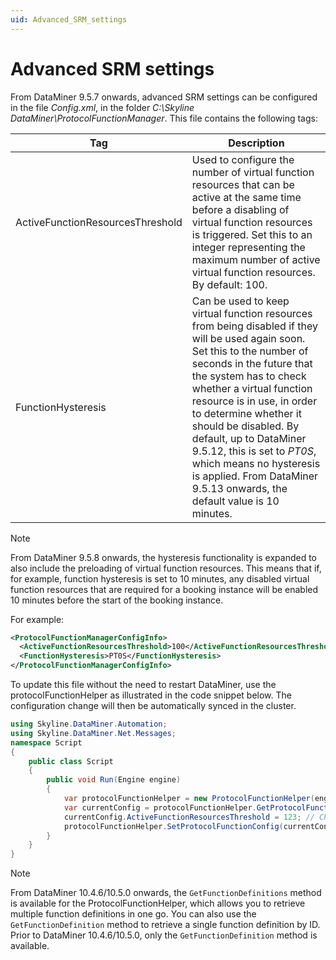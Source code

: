 ```yaml
---
uid: Advanced_SRM_settings
---
```


# Advanced SRM settings

From DataMiner 9.5.7 onwards, advanced SRM settings can be configured in the file *Config.xml*, in the folder *C:\\Skyline DataMiner\\ProtocolFunctionManager*. This file contains the following tags:

| Tag | Description |
|--|--|
| ActiveFunctionResourcesThreshold | Used to configure the number of virtual function resources that can be active at the same time before a disabling of virtual function resources is triggered. Set this to an integer representing the maximum number of active virtual function resources. By default: 100. |
| FunctionHysteresis | Can be used to keep virtual function resources from being disabled if they will be used again soon. Set this to the number of seconds in the future that the system has to check whether a virtual function resource is in use, in order to determine whether it should be disabled. By default, up to DataMiner 9.5.12, this is set to *PT0S*, which means no hysteresis is applied. From DataMiner 9.5.13 onwards, the default value is 10 minutes. |

> [!NOTE]
> From DataMiner 9.5.8 onwards, the hysteresis functionality is expanded to also include the preloading of virtual function resources. This means that if, for example, function hysteresis is set to 10 minutes, any disabled virtual function resources that are required for a booking instance will be enabled 10 minutes before the start of the booking instance.

For example:

```xml
<ProtocolFunctionManagerConfigInfo>
  <ActiveFunctionResourcesThreshold>100</ActiveFunctionResourcesThreshold>
  <FunctionHysteresis>PT0S</FunctionHysteresis>
</ProtocolFunctionManagerConfigInfo>
```

To update this file without the need to restart DataMiner, use the protocolFunctionHelper as illustrated in the code snippet below. The configuration change will then be automatically synced in the cluster.

```csharp
using Skyline.DataMiner.Automation;
using Skyline.DataMiner.Net.Messages;
namespace Script
{
    public class Script
    {
        public void Run(Engine engine)
        {
            var protocolFunctionHelper = new ProtocolFunctionHelper(engine.SendSLNetMessages);
            var currentConfig = protocolFunctionHelper.GetProtocolFunctionConfig();
            currentConfig.ActiveFunctionResourcesThreshold = 123; // Change to desired value
            protocolFunctionHelper.SetProtocolFunctionConfig(currentConfig);
        }
    }
}
```

> [!NOTE]
> From DataMiner 10.4.6/10.5.0 onwards<!--RN 39362-->, the `GetFunctionDefinitions` method is available for the ProtocolFunctionHelper, which allows you to retrieve multiple function definitions in one go. You can also use the `GetFunctionDefinition` method to retrieve a single function definition by ID. Prior to DataMiner 10.4.6/10.5.0, only the `GetFunctionDefinition` method is available.
